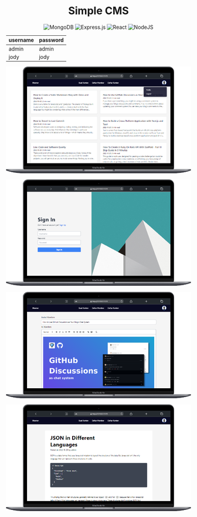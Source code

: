 <div align="center">

<h1>Simple CMS</h1>

![MongoDB](https://img.shields.io/badge/MongoDB-%234ea94b.svg?style=for-the-badge&logo=mongodb&logoColor=white)
![Express.js](https://img.shields.io/badge/express.js-%23404d59.svg?style=for-the-badge&logo=express&logoColor=%2361DAFB)
![React](https://img.shields.io/badge/react-%2320232a.svg?style=for-the-badge&logo=react&logoColor=%2361DAFB)
![NodeJS](https://img.shields.io/badge/node.js-6DA55F?style=for-the-badge&logo=node.js&logoColor=white)


| username | password |
|----------|----------|
| admin    | admin    |
| jody     | jody     |


[//]: # (image from /docs)
![Home](/docs/home.png)

![Login](/docs/signin.png)

![createkonten](/docs/createkonten.png)

![konten](/docs/konten.png)

</div>